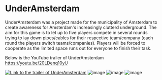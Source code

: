 # UnderAmsterdam
UnderAmsterdam was a project made for the municipality of Amsterdam to create awareness for Amsterdam's increasingly clutterd underground.
The aim for this game is to let up to five players compete in several rounds trying to lay down pipes/cables for their respective team/company (each round the players switch teams/companies).
Players will be forced to cooperate as the limited space runs out for everyone to finish their task.

Below is the YouTube trailer of UnderAmsterdam
https://youtu.be/20LDenq10yU

[![Link to the trailer of UnderAmsterdam](https://img.youtube.com/vi/20LDenq10yU/sddefault.jpg)](https://youtu.be/20LDenq10yU)
![image](https://github.com/Omega-The-III/UnderAmsterdam/assets/57790446/e0c96d39-deef-4f3b-9337-78d9fabe157d)
![image](https://github.com/Omega-The-III/UnderAmsterdam/assets/57790446/caf1c4e5-4f14-4f58-98c0-51ab8e89c57c)
![image](https://github.com/Omega-The-III/UnderAmsterdam/assets/57790446/c365a30a-d3df-4da4-bb1d-ffe39fe8e589)
